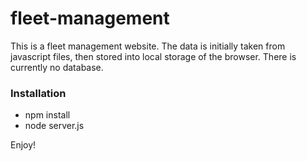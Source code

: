 # fleet-management

This is a fleet management website.
The data is initially taken from javascript files, then stored into local storage of the browser.
There is currently no database.

### Installation

* npm install
* node server.js

Enjoy!
